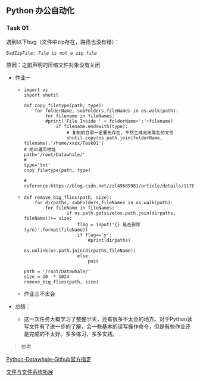 ## Python 办公自动化

### Task 01



遇到以下bug（文件中zip存在，路径也没有错）：

```
BadZipFile: File is not a zip file
```

原因：之前声明的压缩文件对象没有关闭



- 作业一

  - ```
    import os
    import shutil
    
    def copy_filetype(path, type):
        for folderName, subFolders,fileNames in os.walk(path):
            for filename in fileNames:
            #print('File Inside ' + folderName+':'+filename)
                if filename.endswith(type):
                    # 复制的目录一定要先存在，不然生成无拓展名的文件
                    shutil.copy(os.path.join(folderName, filename),'/home/xxxx/Task01')
    # 给出遍历地址
    path='/root/Datawhale/'
    #
    type='txt'
    copy_filetype(path, type)
    
    # reference:https://blog.csdn.net/zzl49689981/article/details/117898291
    ```

  - ```
    def remove_big_flies(path, size):
        for dirpaths, subFolders,fileNames in os.walk(path):
            for fileName in fileNames:
                    if os.path.getsize(os.path.join(dirpaths, fileName))>= size:
                        flag = input('{} 是否删除(y/n)'.format(fileName))
                        if flag=='y':
                            #print(dirpaths)
                            os.unlink(os.path.join(dirpaths,fileName))
                        else:
                            pass
                        
    path = '/root/Datawhale/'
    size = 10  * 1024
    remove_big_flies(path, size)
    ```

  - 作业三不太会

- 总结：
  - 这一次任务大概学习了整整半天，还有很多不太会的地方。对于Python读写文件有了进一步的了解，会一些基本的读写操作命令，但是有些作业还是完成的不太好。多多练习，多多实践。



> 参考

[Python-Datawhale-Github官方指定](https://github.com/datawhalechina/team-learning-program/blob/master/OfficeAutomation/Task01%20%E6%96%87%E4%BB%B6%E8%87%AA%E5%8A%A8%E5%8C%96%E4%B8%8E%E9%82%AE%E4%BB%B6%E5%A4%84%E7%90%86.md)

[文件与文件系统拓展](https://github.com/datawhalechina/team-learning-program/blob/master/PythonLanguage/17.%20%E6%96%87%E4%BB%B6%E4%B8%8E%E6%96%87%E4%BB%B6%E7%B3%BB%E7%BB%9F.md)
